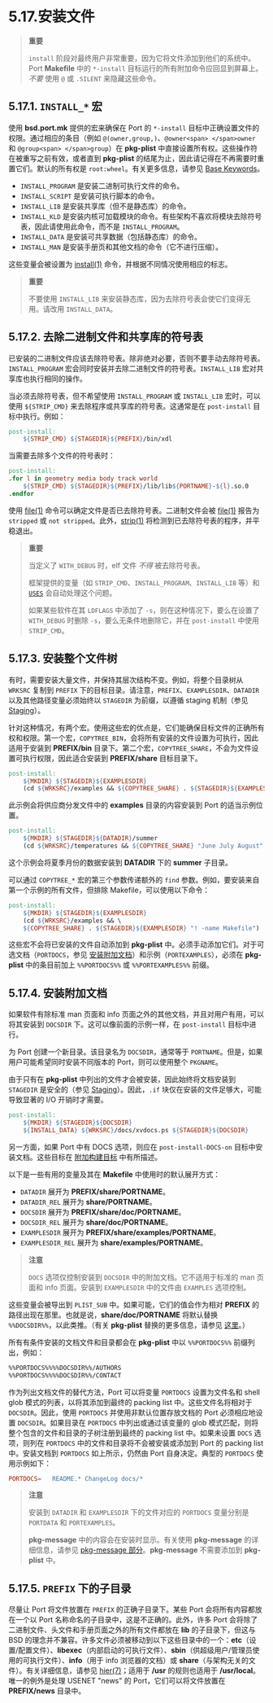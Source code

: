 # 5.17.安装文件

>**重要**
>
> `install` 阶段对最终用户非常重要，因为它将文件添加到他们的系统中。Port **Makefile** 中的 `*-install` 目标运行的所有附加命令应回显到屏幕上。*不要* 使用 `@` 或 `.SILENT` 来隐藏这些命令。

## 5.17.1. `INSTALL_*` 宏

使用 **bsd.port.mk** 提供的宏来确保在 Port 的 `*-install` 目标中正确设置文件的权限。通过相应的条目（例如 `@(owner,group,)`、`@owner<span> </span>owner` 和 `@group<span> </span>group`）在 **pkg-plist** 中直接设置所有权。这些操作符在被重写之前有效，或者直到 **pkg-plist** 的结尾为止，因此请记得在不再需要时重置它们。默认的所有权是 `root:wheel`。有关更多信息，请参见 [Base Keywords](https://docs.freebsd.org/en/books/porters-handbook/plist/#plist-keywords-base)。

* `INSTALL_PROGRAM` 是安装二进制可执行文件的命令。
* `INSTALL_SCRIPT` 是安装可执行脚本的命令。
* `INSTALL_LIB` 是安装共享库（但不是静态库）的命令。
* `INSTALL_KLD` 是安装内核可加载模块的命令。有些架构不喜欢将模块去除符号表，因此请使用此命令，而不是 `INSTALL_PROGRAM`。
* `INSTALL_DATA` 是安装可共享数据（包括静态库）的命令。
* `INSTALL_MAN` 是安装手册页和其他文档的命令（它不进行压缩）。

这些变量会被设置为 [install(1)](https://man.freebsd.org/cgi/man.cgi?query=install&sektion=1&format=html) 命令，并根据不同情况使用相应的标志。

>**重要**
>
>不要使用 `INSTALL_LIB` 来安装静态库，因为去除符号表会使它们变得无用。请改用 `INSTALL_DATA`。


## 5.17.2. 去除二进制文件和共享库的符号表

已安装的二进制文件应该去除符号表。除非绝对必要，否则不要手动去除符号表。`INSTALL_PROGRAM` 宏会同时安装并去除二进制文件的符号表。`INSTALL_LIB` 宏对共享库也执行相同的操作。

当必须去除符号表，但不希望使用 `INSTALL_PROGRAM` 或 `INSTALL_LIB` 宏时，可以使用 `${STRIP_CMD}` 来去除程序或共享库的符号表。这通常是在 `post-install` 目标中执行。例如：

```makefile
post-install:
	${STRIP_CMD} ${STAGEDIR}${PREFIX}/bin/xdl
```

当需要去除多个文件的符号表时：

```makefile
post-install:
.for l in geometry media body track world
	${STRIP_CMD} ${STAGEDIR}${PREFIX}/lib/lib${PORTNAME}-${l}.so.0
.endfor
```

使用 [file(1)](https://man.freebsd.org/cgi/man.cgi?query=file&sektion=1&format=html) 命令可以确定文件是否已去除符号表。二进制文件会被 [file(1)](https://man.freebsd.org/cgi/man.cgi?query=file&sektion=1&format=html) 报告为 `stripped` 或 `not stripped`。此外，[strip(1)](https://man.freebsd.org/cgi/man.cgi?query=strip&sektion=1&format=html) 将检测到已去除符号表的程序，并平稳退出。

>**重要**
>
>当定义了 `WITH_DEBUG` 时，elf 文件 *不得* 被去除符号表。
>
>框架提供的变量（如 `STRIP_CMD`、`INSTALL_PROGRAM`、`INSTALL_LIB` 等）和 [`USES`](https://docs.freebsd.org/en/books/porters-handbook/uses/#uses) 会自动处理这个问题。
>
>如果某些软件在其 `LDFLAGS` 中添加了 `-s`，则在这种情况下，要么在设置了 `WITH_DEBUG` 时删除 `-s`，要么无条件地删除它，并在 `post-install` 中使用 `STRIP_CMD`。

## 5.17.3. 安装整个文件树

有时，需要安装大量文件，并保持其层次结构不变。例如，将整个目录树从 `WRKSRC` 复制到 `PREFIX` 下的目标目录。请注意，`PREFIX`、`EXAMPLESDIR`、`DATADIR` 以及其他路径变量必须始终以 `STAGEDIR` 为前缀，以遵循 staging 机制（参见 [Staging](https://docs.freebsd.org/en/books/porters-handbook/special/#staging)）。

针对这种情况，有两个宏。使用这些宏的优点是，它们能确保目标文件的正确所有权和权限。第一个宏，`COPYTREE_BIN`，会将所有安装的文件设置为可执行，因此适用于安装到 **PREFIX/bin** 目录下。第二个宏，`COPYTREE_SHARE`，不会为文件设置可执行权限，因此适合安装到 **PREFIX/share** 目标目录下。

```makefile
post-install:
	${MKDIR} ${STAGEDIR}${EXAMPLESDIR}
	(cd ${WRKSRC}/examples && ${COPYTREE_SHARE} . ${STAGEDIR}${EXAMPLESDIR})
```

此示例会将供应商分发文件中的 **examples** 目录的内容安装到 Port 的适当示例位置。

```makefile
post-install:
	${MKDIR} ${STAGEDIR}${DATADIR}/summer
	(cd ${WRKSRC}/temperatures && ${COPYTREE_SHARE} "June July August" ${STAGEDIR}${DATADIR}/summer)
```

这个示例会将夏季月份的数据安装到 **DATADIR** 下的 **summer** 子目录。

可以通过 `COPYTREE_*` 宏的第三个参数传递额外的 `find` 参数。例如，要安装来自第一个示例的所有文件，但排除 Makefile，可以使用以下命令：

```makefile
post-install:
	${MKDIR} ${STAGEDIR}${EXAMPLESDIR}
	(cd ${WRKSRC}/examples && \
	${COPYTREE_SHARE} . ${STAGEDIR}${EXAMPLESDIR} "! -name Makefile")
```

这些宏不会将已安装的文件自动添加到 **pkg-plist** 中。必须手动添加它们。对于可选文档（`PORTDOCS`，参见 [安装附加文档](https://docs.freebsd.org/en/books/porters-handbook/makefiles/#install-documentation)）和示例（`PORTEXAMPLES`），必须在 **pkg-plist** 中的条目前加上 `%%PORTDOCS%%` 或 `%%PORTEXAMPLES%%` 前缀。

## 5.17.4. 安装附加文档

如果软件有除标准 man 页面和 info 页面之外的其他文档，并且对用户有用，可以将其安装到 `DOCSDIR` 下。这可以像前面的示例一样，在 `post-install` 目标中进行。

为 Port 创建一个新目录。该目录名为 `DOCSDIR`，通常等于 `PORTNAME`。但是，如果用户可能希望同时安装不同版本的 Port，则可以使用整个 `PKGNAME`。

由于只有在 **pkg-plist** 中列出的文件才会被安装，因此始终将文档安装到 `STAGEDIR` 是安全的（参见 [Staging](https://docs.freebsd.org/en/books/porters-handbook/special/#staging)）。因此，`.if` 块仅在安装的文件足够大，可能导致显著的 I/O 开销时才需要。

```makefile
post-install:
	${MKDIR} ${STAGEDIR}${DOCSDIR}
	${INSTALL_DATA} ${WRKSRC}/docs/xvdocs.ps ${STAGEDIR}${DOCSDIR}
```

另一方面，如果 Port 中有 DOCS 选项，则应在 `post-install-DOCS-on` 目标中安装文档。这些目标在 [附加构建目标](https://docs.freebsd.org/en/books/porters-handbook/makefiles/#options-targets) 中有所描述。

以下是一些有用的变量及其在 **Makefile** 中使用时的默认展开方式：

* `DATADIR` 展开为 **PREFIX/share/PORTNAME**。
* `DATADIR_REL` 展开为 **share/PORTNAME**。
* `DOCSDIR` 展开为 **PREFIX/share/doc/PORTNAME**。
* `DOCSDIR_REL` 展开为 **share/doc/PORTNAME**。
* `EXAMPLESDIR` 展开为 **PREFIX/share/examples/PORTNAME**。
* `EXAMPLESDIR_REL` 展开为 **share/examples/PORTNAME**。

>**注意**
>
> `DOCS` 选项仅控制安装到 `DOCSDIR` 中的附加文档。它不适用于标准的 man 页面和 info 页面。安装到 `EXAMPLESDIR` 中的文件由 `EXAMPLES` 选项控制。


这些变量会被导出到 `PLIST_SUB` 中。如果可能，它们的值会作为相对 **PREFIX** 的路径出现在那里。也就是说，**share/doc/PORTNAME** 将默认替换 `%%DOCSDIR%%`，以此类推。（有关 **pkg-plist** 替换的更多信息，请参见 [这里](https://docs.freebsd.org/en/books/porters-handbook/plist/#plist-sub)。）

所有有条件安装的文档文件和目录都会在 **pkg-plist** 中以 `%%PORTDOCS%%` 前缀列出，例如：

```sh
%%PORTDOCS%%%%DOCSDIR%%/AUTHORS
%%PORTDOCS%%%%DOCSDIR%%/CONTACT
```

作为列出文档文件的替代方法，Port 可以将变量 `PORTDOCS` 设置为文件名和 shell glob 模式的列表，以将其添加到最终的 packing list 中。这些文件名将相对于 `DOCSDIR`。因此，使用 `PORTDOCS` 并使用非默认位置存放文档的 Port 必须相应地设置 `DOCSDIR`。如果目录在 `PORTDOCS` 中列出或通过该变量的 glob 模式匹配，则将整个包含的文件和目录的子树注册到最终的 packing list 中。如果未设置 `DOCS` 选项，则列在 `PORTDOCS` 中的文件和目录将不会被安装或添加到 Port 的 packing list 中。安装文档到 `PORTDOCS` 如上所示，仍然由 Port 自身决定。典型的 `PORTDOCS` 使用示例如下：

```makefile
PORTDOCS=	README.* ChangeLog docs/*
```

>**注意**
>
> 安装到 `DATADIR` 和 `EXAMPLESDIR` 下的文件对应的 `PORTDOCS` 变量分别是 `PORTDATA` 和 `PORTEXAMPLES`。
>
>**pkg-message** 中的内容会在安装时显示。有关使用 **pkg-message** 的详细信息，请参见 [pkg-message 部分](https://docs.freebsd.org/en/books/porters-handbook/pkg-files/#porting-message)。**pkg-message** 不需要添加到 **pkg-plist** 中。

## 5.17.5. `PREFIX` 下的子目录

尽量让 Port 将文件放置在 `PREFIX` 的正确子目录下。某些 Port 会将所有内容都放在一个以 Port 名称命名的子目录中，这是不正确的。此外，许多 Port 会将除了二进制文件、头文件和手册页面之外的所有文件都放在 **lib** 的子目录下，但这与 BSD 的理念并不兼容。许多文件必须被移动到以下这些目录中的一个：**etc**（设置/配置文件）、**libexec**（内部启动的可执行文件）、**sbin**（供超级用户/管理员使用的可执行文件）、**info**（用于 info 浏览器的文档）或 **share**（与架构无关的文件）。有关详细信息，请参见 [hier(7)](https://man.freebsd.org/cgi/man.cgi?query=hier&sektion=7&format=html)；适用于 **/usr** 的规则也适用于 **/usr/local**。唯一的例外是处理 USENET "news" 的 Port，它们可以将文件放置在 **PREFIX/news** 目录中。

